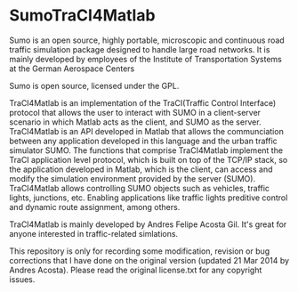 SumoTraCI4Matlab
================
Sumo is an open source, highly portable, microscopic and continuous road traffic simulation package designed to handle large road networks. It is mainly developed by employees of the Institute of Transportation Systems at the German Aerospace Centers

Sumo is open source, licensed under the GPL.

TraCI4Matlab is an implementation of the TraCI(Traffic Control Interface) protocol that allows the user to interact with SUMO in a client-server scenario in which Matlab acts as the client, and SUMO as the server. TraCI4Matlab is an API developed in Matlab that allows the communciation between any application developed in this language and the urban traffic simulator SUMO. The functions that comprise TraCI4Matlab implement the TraCI application level protocol, which is built on top of the TCP/IP stack, so the application developed in Matlab, which is the client, can access and modify the simulation environment provided by the server (SUMO). TraCI4Matlab allows controlling SUMO objects such as vehicles, traffic lights, junctions, etc. Enabling applications like traffic lights preditive control and dynamic route assignment, among others.

TraCI4Matlab is mainly developed by Andres Felipe Acosta Gil. It's great for anyone interested in traffic-related simlations.

This repository is only for recording some modification, revision or bug corrections that I have done on the original version (updated 21 Mar 2014 by Andres Acosta). Please read the original license.txt for any copyright issues.


